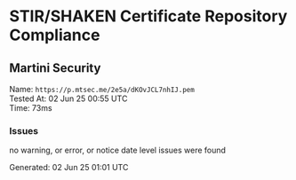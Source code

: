 # STIR/SHAKEN Certificate Repository Compliance

## Martini Security

Name: `https://p.mtsec.me/2e5a/dKOvJCL7nhIJ.pem`\
Tested At: 02 Jun 25 00:55 UTC\
Time: 73ms

### Issues

no warning, or error, or notice date level issues were found

Generated: 02 Jun 25 01:01 UTC